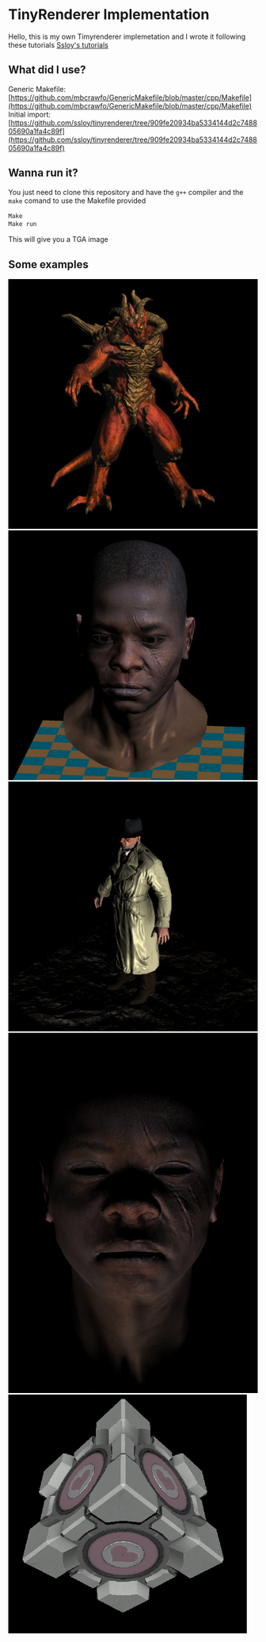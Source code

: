 # TinyRenderer Implementation
Hello, this is my own Timyrenderer implemetation and I wrote it following these tutorials
[Ssloy's tutorials](https://github.com/ssloy/tinyrenderer/wiki)

## What did I use?
Generic Makefile: [https://github.com/mbcrawfo/GenericMakefile/blob/master/cpp/Makefile](https://github.com/mbcrawfo/GenericMakefile/blob/master/cpp/Makefile)
Initial import: [https://github.com/ssloy/tinyrenderer/tree/909fe20934ba5334144d2c748805690a1fa4c89f](https://github.com/ssloy/tinyrenderer/tree/909fe20934ba5334144d2c748805690a1fa4c89f)

## Wanna run it?
You just need to clone this repository and have the ```g++``` compiler and the ```make``` comand to use the Makefile provided

```sh
Make
Make run
```
This will give you a TGA image

##  Some examples
![Diablo model](renders/normals-added/test4.jpg)
![African head model](renders/normals-added/test5.jpg)
![Boogie man](renders/normals-added/test6.jpg)
![Spooky Face](renders/normals-added/SpookyFace.png)
![Portal Cube](renders/normals-added/cubePortal.png)